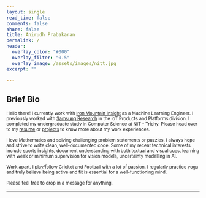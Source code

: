 ```yaml
---
layout: single
read_time: false
comments: false
share: false
title: Anirudh Prabakaran
permalink: /
header:
  overlay_color: "#000"
  overlay_filter: "0.5"
  overlay_image: /assets/images/nitt.jpg
excerpt: ""

---
```


## Brief Bio

<small> Hello there! I currently work with [Iron Mountain Insight](https://www.ironmountain.com/services/content-service-platform) as a Machine Learning Engineer. I previously worked with [Samsung Research](https://research.samsung.com/sri-b) in the IoT Products and Platforms division. I completed my undergraduate study in Computer Science at NIT - Trichy. Please head over to my [resume](/resume) or [projects](/projects) to know more about my work experiences. </small>

<small> I love Mathematics and solving challenging problem statements or puzzles. I always hope and strive to write clean, well-documented code. Some of my recent technical interests include sports insights, document understanding with both textual and visual cues, learning with weak or minimum supervision for vision models, uncertainty modelling in AI. </small>

<small> Work apart, I play/follow Cricket and Football with a lot of passion. I regularly practice yoga and truly believe being active and fit is essential for a well-functioning mind. </small>

<small> Please feel free to drop in a message for anything. </small>


<div id='featured'></div>


---
